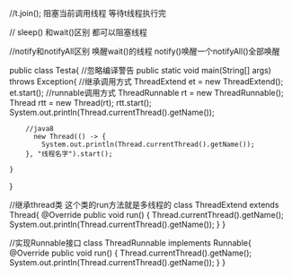 

//t.join(); 阻塞当前调用线程 等待t线程执行完

// sleep() 和wait()区别 都可以阻塞线程
<!-- 调用 Thread.sleep(5000)  this.wait();
最主要是sleep方法没有释放锁，而wait方法释放了锁，使得其他线程可以使用同步控制块或者方法(锁代码块和方法锁)。
wait，notify和notifyAll只能在同步控制方法或者同步控制块里面使用，而sleep可以在任何地方使用(使用范围)  
sleep必须捕获异常，而wait，notify和notifyAll不需要捕获异常   -->
//notify和notifyAll区别 唤醒wait()的线程 notify()唤醒一个notifyAll()全部唤醒

public class Testa{
     //忽略编译警告
    public static void main(String[] args) throws Exception{
        //继承调用方式
        ThreadExtend et = new ThreadExtend();
        et.start();
        //runnable调用方式
        ThreadRunnable rt = new ThreadRunnable();
        Thread rtt = new Thread(rt);
        rtt.start();
        System.out.println(Thread.currentThread().getName());


        //java8
          new Thread(() -> {
            System.out.println(Thread.currentThread().getName());
        }, "线程名字").start();

    }
}

//继承thread类 这个类的run方法就是多线程的
class ThreadExtend extends Thread{
    @Override
    public void run() {
        Thread.currentThread().getName();
        System.out.println(Thread.currentThread().getName());
    }
}

//实现Runnable接口 
class ThreadRunnable implements Runnable{
    @Override
    public void run() {
        Thread.currentThread().getName();
        System.out.println(Thread.currentThread().getName());
    }
}